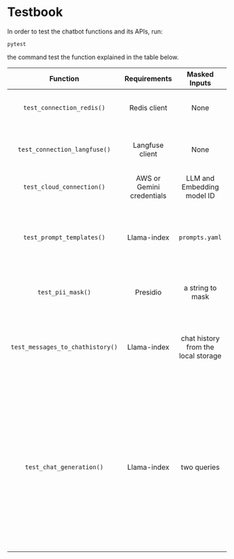 # Testbook

In order to test the chatbot functions and its APIs, run:

    pytest

the command test the function explained in the table below.

|             Function             |       Requirements        |            Masked Inputs            |                                                                               Description                                                                                |
| :------------------------------: | :-----------------------: | :---------------------------------: | :----------------------------------------------------------------------------------------------------------------------------------------------------------------------: |
|    `test_connection_redis()`     |       Redis client        |                None                 |                                                                  Check the connection with Redis is up                                                                   |
|   `test_connection_langfuse()`   |      Langfuse client      |                None                 |                                                                 Check the connection with Langfuse is up                                                                 |
|    `test_cloud_connection()`     | AWS or Gemini credentials |     LLM and Embedding model ID      |                                                                        Check the models' loading                                                                         |
|    `test_prompt_templates()`     |        Llama-index        |           `prompts.yaml`            |                                                    Check the prompts have the same variables of the prompts templates                                                    |
|        `test_pii_mask()`         |         Presidio          |          a string to mask           |                                                                  Check that Presidio works as expected                                                                   |
| `test_messages_to_chathistory()` |        Llama-index        | chat history from the local storage |                                                  Check the write functioning of creating a chat history in Llama-index                                                   |
|     `test_chat_generation()`     |        Llama-index        |             two queries             | Check the chatbot generation given a query, then checks again its functioning generating a new answer usinng a second query and the previous interaction as chat history |
